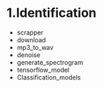 # 1.Identification

- scrapper 
- download
- mp3_to_wav
- denoise
- generate_spectrogram
- tensorflow_model
- Classification_models
